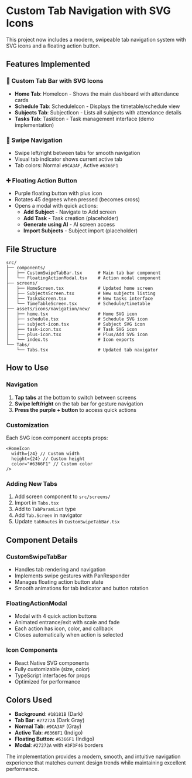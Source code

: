 # Custom Tab Navigation with SVG Icons

This project now includes a modern, swipeable tab navigation system with SVG icons and a floating action button.

## Features Implemented

### 🎨 Custom Tab Bar with SVG Icons

- **Home Tab**: HomeIcon - Shows the main dashboard with attendance cards
- **Schedule Tab**: ScheduleIcon - Displays the timetable/schedule view
- **Subjects Tab**: SubjectIcon - Lists all subjects with attendance details
- **Tasks Tab**: TaskIcon - Task management interface (demo implementation)

### 🔄 Swipe Navigation

- Swipe left/right between tabs for smooth navigation
- Visual tab indicator shows current active tab
- Tab colors: Normal `#9CA3AF`, Active `#6366F1`

### ➕ Floating Action Button

- Purple floating button with plus icon
- Rotates 45 degrees when pressed (becomes cross)
- Opens a modal with quick actions:
  - **Add Subject** - Navigate to Add screen
  - **Add Task** - Task creation (placeholder)
  - **Generate using AI** - AI screen access
  - **Import Subjects** - Subject import (placeholder)

## File Structure

```
src/
├── components/
│   ├── CustomSwipeTabBar.tsx      # Main tab bar component
│   └── FloatingActionModal.tsx    # Action modal component
├── screens/
│   ├── HomeScreen.tsx             # Updated home screen
│   ├── SubjectsScreen.tsx         # New subjects listing
│   ├── TasksScreen.tsx            # New tasks interface
│   └── TimeTableScreen.tsx        # Schedule/timetable
├── assets/icons/navigation/new/
│   ├── home.tsx                   # Home SVG icon
│   ├── schedule.tsx               # Schedule SVG icon
│   ├── subject-icon.tsx           # Subject SVG icon
│   ├── task-icon.tsx              # Task SVG icon
│   ├── plus-icon.tsx              # Plus/Add SVG icon
│   └── index.ts                   # Icon exports
└── Tabs/
    └── Tabs.tsx                   # Updated tab navigator
```

## How to Use

### Navigation

1. **Tap tabs** at the bottom to switch between screens
2. **Swipe left/right** on the tab bar for gesture navigation
3. **Press the purple + button** to access quick actions

### Customization

Each SVG icon component accepts props:

```tsx
<HomeIcon
  width={24} // Custom width
  height={24} // Custom height
  color="#6366F1" // Custom color
/>
```

### Adding New Tabs

1. Add screen component to `src/screens/`
2. Import in `Tabs.tsx`
3. Add to `TabParamList` type
4. Add `Tab.Screen` in navigator
5. Update `tabRoutes` in `CustomSwipeTabBar.tsx`

## Component Details

### CustomSwipeTabBar

- Handles tab rendering and navigation
- Implements swipe gestures with PanResponder
- Manages floating action button state
- Smooth animations for tab indicator and button rotation

### FloatingActionModal

- Modal with 4 quick action buttons
- Animated entrance/exit with scale and fade
- Each action has icon, color, and callback
- Closes automatically when action is selected

### Icon Components

- React Native SVG components
- Fully customizable (size, color)
- TypeScript interfaces for props
- Optimized for performance

## Colors Used

- **Background**: `#18181B` (Dark)
- **Tab Bar**: `#27272A` (Dark Gray)
- **Normal Tab**: `#9CA3AF` (Gray)
- **Active Tab**: `#6366F1` (Indigo)
- **Floating Button**: `#6366F1` (Indigo)
- **Modal**: `#27272A` with `#3F3F46` borders

The implementation provides a modern, smooth, and intuitive navigation experience that matches current design trends while maintaining excellent performance.
